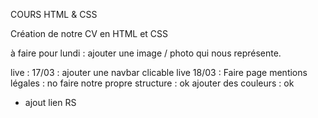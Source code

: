 COURS HTML & CSS 

Création de notre CV en HTML et CSS 

à faire pour lundi : 
ajouter une image / photo qui nous représente. 

live : 17/03 : ajouter une navbar clicable 
live 18/03 : 
Faire page mentions légales : no
faire notre propre structure : ok
ajouter des couleurs : ok

+ ajout lien RS